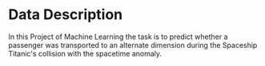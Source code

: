 # Data Description
In this Project of Machine Learning the task is to predict whether a passenger was transported to an alternate dimension during the Spaceship Titanic's collision with the spacetime anomaly. 
